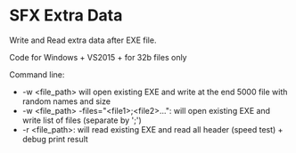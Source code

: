 # SFX Extra Data

Write and Read extra data after EXE file.

Code for Windows + VS2015 + for 32b files only

Command line:
* -w <file_path> will open existing EXE and write at the end 5000 file with random names and size
* -w <file_path> -files="\<file1\>;\<file2\>...": will open existing EXE and write list of files (separate by ';')
* -r <file_path>: will read existing EXE and read all header (speed test) + debug print result
